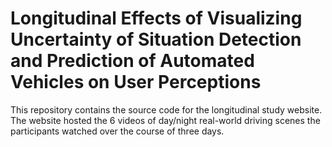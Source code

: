 # Longitudinal Effects of Visualizing Uncertainty of Situation Detection and Prediction of Automated Vehicles on User Perceptions

This repository contains the source code for the longitudinal study website.
The website hosted the 6 videos of day/night real-world driving scenes the participants watched over the course of three days.

